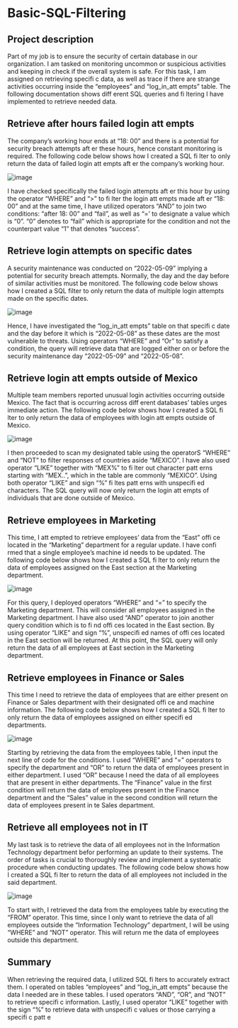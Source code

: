 # Basic-SQL-Filtering

## Project description
Part of my job is to ensure the security of certain database in our organization. I am tasked on monitoring uncommon or suspicious activities and keeping in check if the overall system is safe. For this task, I am assigned on retrieving specifi c data, as well as trace if there are strange activities occurring inside the “employees” and “log_in_att empts” table. The following documentation shows diff erent SQL queries and fi ltering I have implemented to retrieve needed data.

## Retrieve after hours failed login att empts
The company’s working hour ends at “18: 00” and there is a potential for security breach attempts aft er these hours, hence constant monitoring is required. The following code below shows how I created a SQL fi lter to only return the data of failed login att empts aft er the company’s working hour.

![image](https://github.com/user-attachments/assets/ebe66f75-daac-4630-83e4-179160f87458)

I have checked specifically the failed login attempts aft er this hour by using the operator “WHERE” and “>” to fi lter the login att empts made aft er “18: 00” and at the same time, I have utilized operators “AND” to join two conditions: “after 18: 00” and “fail”, as well as “=’ to designate a value which is “0”. “0” denotes to “fail” which is appropriate for the condition and not the counterpart value “1” that denotes “success”.

## Retrieve login attempts on specific dates
A security maintenance was conducted on “2022-05-09” implying a potential for security breach attempts. Normally, the day and the day before of similar activities must be monitored. The following code below shows how I created a SQL filter to only return the data of multiple login attempts made on the specific dates.

![image](https://github.com/user-attachments/assets/eb5463a3-f998-4b9a-853e-f9745d46a3e8)

Hence, I have investigated the “log_in_att empts” table on that specifi c date and the day before it which is “2022-05-08” as these dates are the most vulnerable to threats. Using operators “WHERE” and “Or” to satisfy a condition, the query will retrieve data that are logged either on or before the security maintenance day “2022-05-09” and “2022-05-08”.

## Retrieve login att empts outside of Mexico
Multiple team members reported unusual login activities occurring outside Mexico. The fact that is occurring across diff erent databases’ tables urges immediate action. The following code below shows how I created a SQL fi lter to only return the data of employees with login att empts outside of Mexico.

![image](https://github.com/user-attachments/assets/3b5880b1-b827-4fe9-9650-86dc3bcd7995)

I then proceeded to scan my designated table using the operatorS “WHERE” and “NOT” to filter responses of countries aside “MEXICO”. I have also used operator “LIKE” together with “MEX%” to fi lter out character patt erns starting with “MEX..”, which in the table are commonly “MEXICO”. Using both operator “LIKE” and sign “%” fi ltes patt erns with unspecifi ed characters. The SQL query will now only return the login att empts of individuals that are done
outside of Mexico.

## Retrieve employees in Marketing
This time, I att empted to retrieve employees’ data from the “East” offi ce located in the “Marketing” department for a regular update. I have confi rmed that a single employee’s
machine id needs to be updated.
The following code below shows how I created a SQL fi lter to only return the data of employees assigned on the East section at the Marketing department.

![image](https://github.com/user-attachments/assets/4e403874-ae39-417d-aeb9-5ef2d2466617)

For this query, I deployed operators “WHERE” and “=” to specify the Marketing department. This will consider all employees assigned in the Marketing department. I have also used “AND” operator to join another query condition which is to fi nd offi ces located in the East section. By using operator “LIKE” and sign “%”, unspecifi ed names of offi ces located in the East section will be returned. At this point, the SQL query will only return the data of all employees at East section in the Marketing department.

## Retrieve employees in Finance or Sales
This time I need to retrieve the data of employees that are either present on Finance or Sales department with their designated offi ce and machine information.
The following code below shows how I created a SQL fi lter to only return the data of employees assigned on either specifi ed departments.

![image](https://github.com/user-attachments/assets/7c16fc0d-ea67-4d63-a1e4-10d720cd299a)

Starting by retrieving the data from the employees table, I then input the next line of code for the conditions. I used “WHERE” and “=” operators to specify the department and “OR” to return the data of employees present in either department. I used “OR” because I need the data of all employees that are present in either departments. The “Finance” value in the first condition will return the data of employees present in the Finance department and the “Sales” value in the second condition will return the data of employees present in te Sales department.

## Retrieve all employees not in IT
My last task is to retrieve the data of all employees not in the Information Technology department befor performing an update to their systems. The order of tasks is crucial to thoroughly review and implement a systematic procedure when conducting updates.
The following code below shows how I created a SQL fi lter to return the data of all employees not included in the said department.

![image](https://github.com/user-attachments/assets/a786466e-0f75-4efd-85a4-0ac002d020c9)

To start with, I retrieved the data from the employees table by executing the “FROM” operator. This time, since I only want to retrieve the data of all employees outside the “Information Technology” department, I will be using “WHERE” and “NOT” operator. This will return me the data of employees outside this department.

## Summary
When retrieving the required data, I utilized SQL fi lters to accurately extract them. I operated on tables “employees” and “log_in_att empts” because the data I needed are in these tables. I used operators “AND”, “OR”, and “NOT” to retrieve specifi c information. Lastly, I used operator “LIKE” together with the sign “%” to retrieve data with unspecifi c values or those carrying a specifi c patt e


